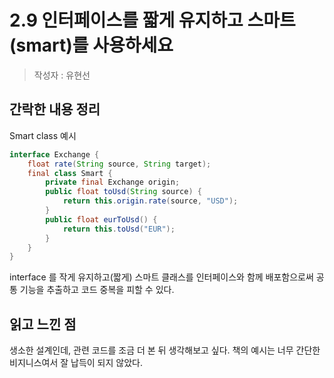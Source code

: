 # 2.9 인터페이스를 짧게 유지하고 스마트(smart)를 사용하세요
> 작성자 : 유현선

## 간락한 내용 정리

Smart class 예시
```java
interface Exchange {
    float rate(String source, String target);
    final class Smart {
        private final Exchange origin;
        public float toUsd(String source) {
            return this.origin.rate(source, "USD");
        }
        public float eurToUsd() {
            return this.toUsd("EUR");
        }
    }
}
```

interface 를 작게 유지하고(짧게) 스마트 클래스를 인터페이스와 함께 배포함으로써 공통 기능을  추출하고 코드 중복을 피할 수 있다. 


## 읽고 느낀 점 
생소한 설계인데, 관련 코드를 조금 더 본 뒤 생각해보고 싶다.
책의 예시는 너무 간단한 비지니스여서 잘 납득이 되지 않았다. 